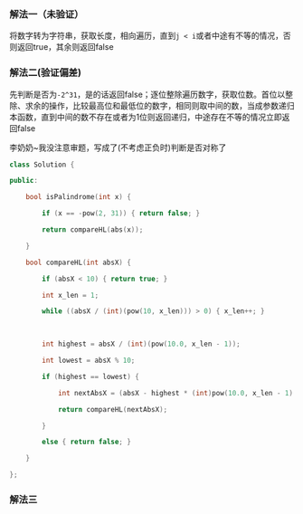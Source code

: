 ### 解法一（未验证）

将数字转为字符串，获取长度，相向遍历，直到`j < i`或者中途有不等的情况，否则返回true，其余则返回false


### 解法二(验证偏差)

先判断是否为`-2^31`，是的话返回false；逐位整除遍历数字，获取位数。首位以整除、求余的操作，比较最高位和最低位的数字，相同则取中间的数，当成参数递归本函数，直到中间的数不存在或者为1位则返回递归，中途存在不等的情况立即返回false

李奶奶~我没注意审题，写成了(不考虑正负时)判断是否对称了
```c++
class Solution {

public:

    bool isPalindrome(int x) {

        if (x == -pow(2, 31)) { return false; }

        return compareHL(abs(x));

    }

    bool compareHL(int absX) {

        if (absX < 10) { return true; }

        int x_len = 1;

        while ((absX / (int)(pow(10, x_len))) > 0) { x_len++; }

  

        int highest = absX / (int)(pow(10.0, x_len - 1));

        int lowest = absX % 10;

        if (highest == lowest) {

            int nextAbsX = (absX - highest * (int)pow(10.0, x_len - 1) - lowest) / 10;

            return compareHL(nextAbsX);

        }

        else { return false; }

    }

};
```


### 解法三

